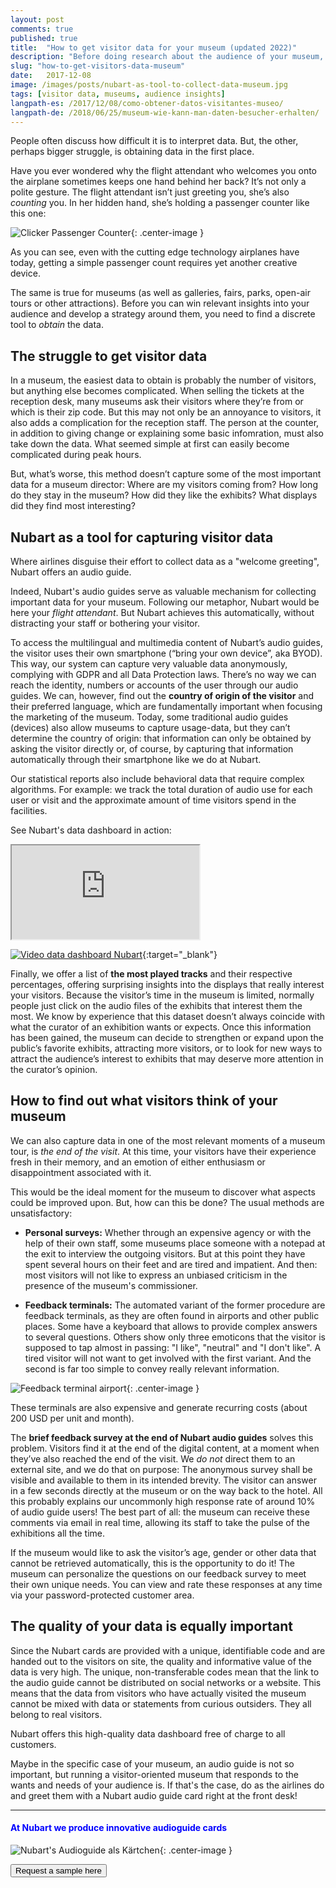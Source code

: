 ```yaml
---
layout: post 
comments: true 
published: true 
title:  "How to get visitor data for your museum (updated 2022)"
description: "Before doing research about the audience of your museum, you need to collect data first. This may not be as easy as it sounds."
slug: "how-to-get-visitors-data-museum"
date:   2017-12-08 
image: /images/posts/nubart-as-tool-to-collect-data-museum.jpg 
tags: [visitor data, museums, audience insights]
langpath-es: /2017/12/08/como-obtener-datos-visitantes-museo/
langpath-de: /2018/06/25/museum-wie-kann-man-daten-besucher-erhalten/
---
```


People often discuss how difficult it is to interpret data. But, the other, perhaps bigger struggle, is obtaining data in the first place.

Have you ever wondered why the flight attendant who welcomes you onto the airplane sometimes keeps one hand behind her back? It’s not only a polite
gesture. The flight attendant isn’t just greeting you, she’s also *counting* you. In her hidden hand, she’s holding a passenger counter like this one:

![Clicker Passenger Counter]({{site.baseurl}}/images/posts/passanger-counter.jpg){: .center-image }

As you can see, even with the cutting edge technology airplanes have today, getting a simple passenger count requires yet another creative device.

The same is true for museums (as well as galleries, fairs, parks, open-air tours or other attractions). Before you can win relevant insights into your
audience and develop a strategy around them, you need to find a discrete tool to _obtain_ the data.

<!--more-->

## The struggle to get visitor data

In a museum, the easiest data to obtain is probably the number of visitors, but anything else becomes complicated. When selling the tickets at the
reception desk, many museums ask their visitors where they’re from or which is their zip code. But this may not only be an annoyance to visitors, it
also adds a complication for the reception staff. The person at the counter, in addition to giving change or explaining some basic infomration, must
also take down the data. What seemed simple at first can easily become complicated during peak hours.

But, what’s worse, this method doesn’t capture some of the most important data for a museum director: Where are  my visitors coming from? How long do they stay in the museum? How did
they like the exhibits? What displays did they find most interesting?

## Nubart as a tool for capturing visitor data

Where airlines disguise their effort to collect data as a "welcome greeting", Nubart offers an audio guide.

Indeed, Nubart's audio guides serve as valuable mechanism for collecting important data for your museum. Following our metaphor, Nubart would be here
your _flight attendant_. But Nubart achieves this automatically, without distracting your staff or bothering your visitor.

To access the multilingual and multimedia content of Nubart’s audio guides, the visitor uses their own smartphone (“bring your own device”, aka BYOD).
This way, our system can capture very valuable data anonymously, complying with GDPR and all Data Protection laws. There’s no way we can reach the
identity, numbers or accounts of the user through our audio guides. We can, however, find out the **country of origin of the visitor** and their
preferred language, which are fundamentally important when focusing the marketing of the museum. Today, some traditional audio guides (devices) also
allow museums to capture usage-data, but they can’t determine the country of origin: that information can only be obtained by asking the visitor
directly or, of course, by capturing that information automatically through their smartphone like we do at Nubart.

Our statistical reports also include behavioral data that require complex algorithms. For example: we track the total duration of audio use for each
user or visit and the approximate amount of time visitors spend in the facilities.

See Nubart's data dashboard in action:

<div class="videoContainer">
    <iframe title="{{ 569296194 }}" src="https://player.vimeo.com/video/{{ 569296194 }}?title=0&byline=0&portrait=0" class="video" allowfullscreen></iframe>
</div>

[![Video data dashboard Nubart]({{site.baseurl}}/images/posts/video-stats-nubart-audioguide.jpg)](https://vimeo.com/manage/videos/569296194){:target="_blank"}

Finally, we offer a list of **the most played tracks** and their respective percentages, offering surprising insights into the displays that really
interest your visitors. Because the visitor’s time in the museum is limited, normally people just click on the audio files of the exhibits that
interest them the most. We know by experience that this dataset doesn’t always coincide with what the curator of an exhibition wants or expects. Once
this information has been gained, the museum can decide to strengthen or expand upon the public’s favorite exhibits, attracting more visitors, or to
look for new ways to attract the audience’s interest to exhibits that may deserve more attention in the curator’s opinion.

## How to find out what visitors think of your museum

We can also capture data in one of the most relevant moments of a museum tour,  is _the end of the visit_. At this time, your visitors have their
experience fresh in their memory, and an emotion of either enthusiasm or disappointment associated with it.

This would be the ideal moment for the museum to discover what aspects could be improved upon. But, how can this be done? The usual methods are
unsatisfactory:

* **Personal surveys:**
  Whether through an expensive agency or with the help of their own staff, some museums place someone with a notepad at the exit to interview the
  outgoing visitors. But at this point they have spent several hours on their feet and are tired and impatient. And then: most visitors will not like
  to express an unbiased criticism in the presence of the museum's commissioner.

* **Feedback terminals:**
  The automated variant of the former procedure are feedback terminals, as they are often found in airports and other public places. Some have a
  keyboard that allows to provide complex answers to several questions. Others show only three emoticons that the visitor is supposed to tap almost in
  passing: "I like", "neutral" and "I don't like". A tired visitor will not want to get involved with the first variant. And the second is far too
  simple to convey really relevant information. 

![Feedback terminal airport]({{site.baseurl}}/images/posts/feedback-terminal-airport.jpg){: .center-image }

These terminals are also expensive and generate recurring costs (about 200 USD per unit and month).

The **brief feedback survey at the end of Nubart audio guides** solves this problem. Visitors find it at the end of the digital content, at a moment
when they’ve also reached the end of the visit. We *do not* direct them to an external site, and we do that on purpose: The anonymous survey shall be
visible and available to them in its intended brevity. The visitor can answer in a few seconds directly at the museum or on the way back to the hotel.
All this probably explains our uncommonly high response rate of around 10% of audio guide users! The best part of all: the museum can receive these
comments via email in real time, allowing its staff to take the pulse of the exhibitions all the time.

If the museum would like to ask the visitor’s age, gender or other data that cannot be retrieved automatically, this is the opportunity to do it! The
museum can personalize the questions on our feedback survey to meet their own unique needs. You can view and rate these responses at any time via your password-protected customer area.

## The quality of your data is equally important

Since the Nubart cards are provided with a unique, identifiable code and are handed out to the visitors on site, the quality and informative value of the data is very high. The unique, non-transferable codes mean that the link to the audio guide cannot be distributed on social networks or a website. This means that the data from visitors who have actually visited the museum cannot be mixed with data or statements from curious outsiders. They all belong to real visitors. 

Nubart offers this high-quality data dashboard free of charge to all customers.

Maybe in the specific case of your museum, an audio guide is not so important, but running a visitor-oriented museum that responds to the wants and needs of your audience is. If that's the case, do as the airlines do and greet them with a Nubart audio guide card right at the front desk!

***

#### <font color="blue">At Nubart we produce innovative audioguide cards</font>

![Nubart's Audioguide als Kärtchen]({{site.baseurl}}/images/posts/proceso-nubart.png){: .center-image }
<form action="../../../../../">
    <input type="submit" value="Request a sample here" />
</form>